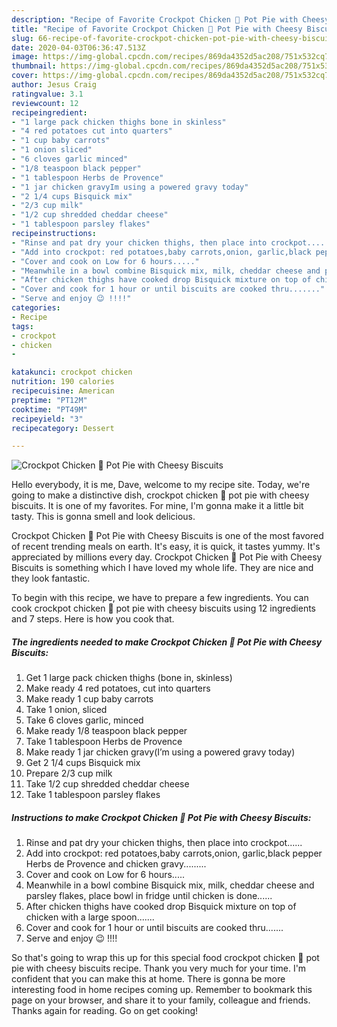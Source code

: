 ```yaml
---
description: "Recipe of Favorite Crockpot Chicken 🐔 Pot Pie with Cheesy Biscuits"
title: "Recipe of Favorite Crockpot Chicken 🐔 Pot Pie with Cheesy Biscuits"
slug: 66-recipe-of-favorite-crockpot-chicken-pot-pie-with-cheesy-biscuits
date: 2020-04-03T06:36:47.513Z
image: https://img-global.cpcdn.com/recipes/869da4352d5ac208/751x532cq70/crockpot-chicken-🐔-pot-pie-with-cheesy-biscuits-recipe-main-photo.jpg
thumbnail: https://img-global.cpcdn.com/recipes/869da4352d5ac208/751x532cq70/crockpot-chicken-🐔-pot-pie-with-cheesy-biscuits-recipe-main-photo.jpg
cover: https://img-global.cpcdn.com/recipes/869da4352d5ac208/751x532cq70/crockpot-chicken-🐔-pot-pie-with-cheesy-biscuits-recipe-main-photo.jpg
author: Jesus Craig
ratingvalue: 3.1
reviewcount: 12
recipeingredient:
- "1 large pack chicken thighs bone in skinless"
- "4 red potatoes cut into quarters"
- "1 cup baby carrots"
- "1 onion sliced"
- "6 cloves garlic minced"
- "1/8 teaspoon black pepper"
- "1 tablespoon Herbs de Provence"
- "1 jar chicken gravyIm using a powered gravy today"
- "2 1/4 cups Bisquick mix"
- "2/3 cup milk"
- "1/2 cup shredded cheddar cheese"
- "1 tablespoon parsley flakes"
recipeinstructions:
- "Rinse and pat dry your chicken thighs, then place into crockpot......"
- "Add into crockpot: red potatoes,baby carrots,onion, garlic,black pepper Herbs de Provence and chicken gravy........."
- "Cover and cook on Low for 6 hours....."
- "Meanwhile in a bowl combine Bisquick mix, milk, cheddar cheese and parsley flakes, place bowl in fridge until chicken is done......"
- "After chicken thighs have cooked drop Bisquick mixture on top of chicken with a large spoon......."
- "Cover and cook for 1 hour or until biscuits are cooked thru......."
- "Serve and enjoy 😉 !!!!"
categories:
- Recipe
tags:
- crockpot
- chicken
- 

katakunci: crockpot chicken  
nutrition: 190 calories
recipecuisine: American
preptime: "PT12M"
cooktime: "PT49M"
recipeyield: "3"
recipecategory: Dessert

---
```



![Crockpot Chicken 🐔 Pot Pie with Cheesy Biscuits](https://img-global.cpcdn.com/recipes/869da4352d5ac208/751x532cq70/crockpot-chicken-🐔-pot-pie-with-cheesy-biscuits-recipe-main-photo.jpg)

Hello everybody, it is me, Dave, welcome to my recipe site. Today, we're going to make a distinctive dish, crockpot chicken 🐔 pot pie with cheesy biscuits. It is one of my favorites. For mine, I'm gonna make it a little bit tasty. This is gonna smell and look delicious.

Crockpot Chicken 🐔 Pot Pie with Cheesy Biscuits is one of the most favored of recent trending meals on earth. It's easy, it is quick, it tastes yummy. It's appreciated by millions every day. Crockpot Chicken 🐔 Pot Pie with Cheesy Biscuits is something which I have loved my whole life. They are nice and they look fantastic.




To begin with this recipe, we have to prepare a few ingredients. You can cook crockpot chicken 🐔 pot pie with cheesy biscuits using 12 ingredients and 7 steps. Here is how you cook that.

##### The ingredients needed to make Crockpot Chicken 🐔 Pot Pie with Cheesy Biscuits:

1. Get 1 large pack chicken thighs (bone in, skinless)
1. Make ready 4 red potatoes, cut into quarters
1. Make ready 1 cup baby carrots
1. Take 1 onion, sliced
1. Take 6 cloves garlic, minced
1. Make ready 1/8 teaspoon black pepper
1. Take 1 tablespoon Herbs de Provence
1. Make ready 1 jar chicken gravy(I’m using a powered gravy today)
1. Get 2 1/4 cups Bisquick mix
1. Prepare 2/3 cup milk
1. Take 1/2 cup shredded cheddar cheese
1. Take 1 tablespoon parsley flakes




##### Instructions to make Crockpot Chicken 🐔 Pot Pie with Cheesy Biscuits:

1. Rinse and pat dry your chicken thighs, then place into crockpot......
1. Add into crockpot: red potatoes,baby carrots,onion, garlic,black pepper Herbs de Provence and chicken gravy.........
1. Cover and cook on Low for 6 hours.....
1. Meanwhile in a bowl combine Bisquick mix, milk, cheddar cheese and parsley flakes, place bowl in fridge until chicken is done......
1. After chicken thighs have cooked drop Bisquick mixture on top of chicken with a large spoon.......
1. Cover and cook for 1 hour or until biscuits are cooked thru.......
1. Serve and enjoy 😉 !!!!




So that's going to wrap this up for this special food crockpot chicken 🐔 pot pie with cheesy biscuits recipe. Thank you very much for your time. I'm confident that you can make this at home. There is gonna be more interesting food in home recipes coming up. Remember to bookmark this page on your browser, and share it to your family, colleague and friends. Thanks again for reading. Go on get cooking!

